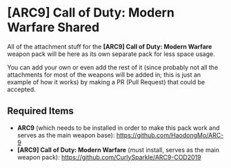 # [ARC9] Call of Duty: Modern Warfare Shared
All of the attachment stuff for the **[ARC9] Call of Duty: Modern Warfare** weapon pack will be here as its own separate pack for less space usage. 

You can add your own or even add the rest of it (since probably not all the attachments for most of the weapons will be added in; this is just an example of how it works) by making a PR (Pull Request) that could be accepted.

## Required Items
 - **ARC9** (which needs to be installed in order to make this pack work and serves as the main weapon base):
https://github.com/HaodongMo/ARC-9
 - **[ARC9] Call of Duty: Modern Warfare** (must install, serves as the main weapon pack):
https://github.com/CurlySparkle/ARC9-COD2019
